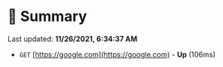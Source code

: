 # 📖 Summary
Last updated: **11/26/2021, 6:34:37 AM**

- `GET` [https://google.com](https://google.com) - **Up** (106ms)
